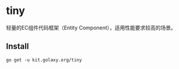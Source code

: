# tiny
轻量的EC组件代码框架（Entity Component），适用性能要求较高的场景。

## Install
```
go get -u kit.golaxy.org/tiny
```
